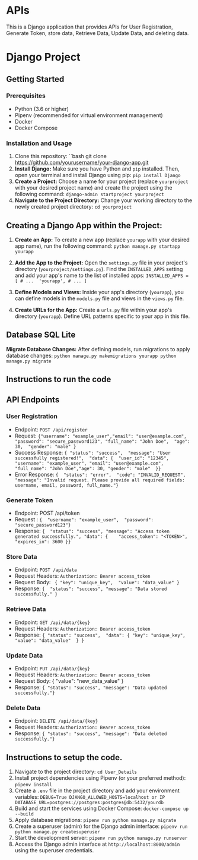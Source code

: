 ﻿# APIs

This is a Django application that provides APIs for User Registration, Generate Token, store data, Retrieve Data, Update Data, and deleting data.
# Django Project
## Getting Started    
### Prerequisites 
-  Python (3.6 or higher) 
-  Pipenv (recommended for virtual environment management) 
- Docker
- Docker Compose

### Installation and Usage 
 1. Clone this repository: ``bash git clone https://github.com/yourusername/your-django-app.git
 2. **Install Django:** Make sure you have Python and `pip` installed. Then, open your terminal and install Django using pip: ` pip install Django `
 3. **Create a Project:** Choose a name for your project (replace `yourproject` with your desired project name) and create the project using the following command: ` django-admin startproject yourproject `
 4. **Navigate to the Project Directory:** Change your working directory to the newly created project directory: ` cd yourproject `
 
 ## Creating a Django App within the Project: 
 1. **Create an App:** To create a new app (replace `yourapp` with your desired app name), run the following command: ` python manage.py startapp yourapp `
 2. **Add the App to the Project:** Open the `settings.py` file in your project's directory (`yourproject/settings.py`). Find the `INSTALLED_APPS` setting and add your app's name to the list of installed apps:  ` INSTALLED_APPS = [ # ...  'yourapp', # ... ] `
 3.  **Define Models and Views:** Inside your app's directory (`yourapp`), you can define models in the `models.py` file and views in the `views.py` file.
    
4.  **Create URLs for the App:** Create a `urls.py` file within your app's directory (`yourapp`). Define URL patterns specific to your app in this file.
## Database SQL Lite
**Migrate Database Changes:** After defining models, run migrations to apply database changes: ` python manage.py makemigrations yourapp python manage.py migrate `
 
## Instructions to run the code
## API Endpoints

### User Registration

-   Endpoint: `POST /api/register`
-   Request: ` {"username": "example_user","email": "user@example.com",  "password": "secure_password123",
  "full_name": "John Doe",  "age": 30,  "gender": "male" }
`
-   Success Response: ` {
  "status": "success",  "message": "User successfully registered!",  "data": {  "user_id": "12345",  "username": "example_user", "email": "user@example.com", "full_name": "John Doe","age": 30, "gender": "male"  }}
 `
-   Error Response: ` {  "status": "error",  "code": "INVALID_REQUEST",
  "message": "Invalid request. Please provide all required fields: username, email, password, full_name."} `

### Generate Token

-   Endpoint: POST /api/token
-   Request : ` {  "username": "example_user",  "password": "secure_password123"}  `
-   Response: ` {  "status": "success",
  "message": "Access token generated successfully.",
  "data": {    "access_token": "<TOKEN>",    "expires_in": 3600
  }} `

### Store Data

-   Endpoint: `POST /api/data`
-   Request Headers: `Authorization: Bearer access_token`
-   Request Body: ` { "key": "unique_key",  "value": "data_value" }`
-   Response: ` {  "status": "success", "message": "Data stored successfully." } `

### Retrieve Data

-   Endpoint: `GET /api/data/{key}`
-   Request Headers: `Authorization: Bearer access_token`
-   Response: `{ "status": "success",  "data": { "key": "unique_key", "value": "data_value"  } } `

### Update Data

-   Endpoint: `PUT /api/data/{key}`
-   Request Headers: `Authorization: Bearer access_token`
-   Request Body: { "value": "new_data_value" }
-  Response:  ` { "status": "success", "message": "Data updated successfully."}  `

### Delete Data

-   Endpoint: `DELETE /api/data/{key}`
-   Request Headers: `Authorization: Bearer access_token`
-   Response: ` { "status": "success", "message": "Data deleted successfully."} `



## Instructions to setup the code.
 1. Navigate to the project directory: ` cd User_Details `
 2. Install project dependencies using Pipenv (or your preferred method): ` pipenv install `
 3. Create a `.env` file in the project directory and add your environment variables:  ` DEBUG=True
DJANGO_ALLOWED_HOSTS=localhost or IP  
DATABASE_URL=postgres://postgres:postgres@db:5432/yourdb `
 3. Build and start the services using Docker Compose: ` docker-compose up --build `
 4. Apply database migrations: ` pipenv run python manage.py migrate `
 5. Create a superuser (admin) for the Django admin interface: ` pipenv run python manage.py createsuperuser `
 6. Start the development server: ` pipenv run python manage.py runserver `
 7. Access the Django admin interface at `http://localhost:8000/admin` using the superuser credentials.


```

